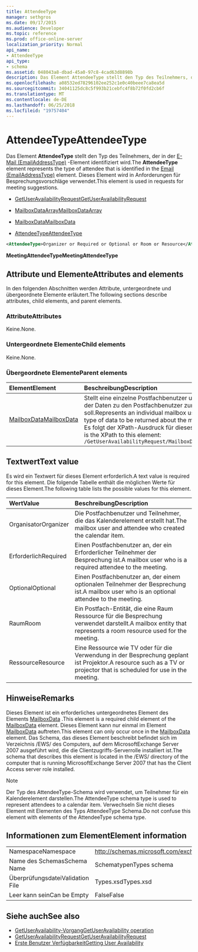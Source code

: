 ```yaml
---
title: AttendeeType
manager: sethgros
ms.date: 09/17/2015
ms.audience: Developer
ms.topic: reference
ms.prod: office-online-server
localization_priority: Normal
api_name:
- AttendeeType
api_type:
- schema
ms.assetid: 048043a8-dbad-45a0-97c8-4cad63d8898b
description: Das Element AttendeeType stellt den Typ des Teilnehmers, der in der E-Mail (EmailAddressType)-Element identifiziert wird. Dieses Element wird in Anforderungen für Besprechungsvorschläge verwendet.
ms.openlocfilehash: a08532ed78296102ee252c1e0c40beee7ca8ea5d
ms.sourcegitcommit: 34041125dc8c5f993b21cebfc4f8b72f0fd2cb6f
ms.translationtype: MT
ms.contentlocale: de-DE
ms.lasthandoff: 06/25/2018
ms.locfileid: "19757404"
---
```

# <a name="attendeetype"></a><span data-ttu-id="d0565-104">AttendeeType</span><span class="sxs-lookup"><span data-stu-id="d0565-104">AttendeeType</span></span>

<span data-ttu-id="d0565-105">Das Element **AttendeeType** stellt den Typ des Teilnehmers, der in der [E-Mail (EmailAddressType)](email-emailaddresstype.md) -Element identifiziert wird.</span><span class="sxs-lookup"><span data-stu-id="d0565-105">The **AttendeeType** element represents the type of attendee that is identified in the [Email (EmailAddressType)](email-emailaddresstype.md) element.</span></span> <span data-ttu-id="d0565-106">Dieses Element wird in Anforderungen für Besprechungsvorschläge verwendet.</span><span class="sxs-lookup"><span data-stu-id="d0565-106">This element is used in requests for meeting suggestions.</span></span> 
  
- [<span data-ttu-id="d0565-107">GetUserAvailabilityRequest</span><span class="sxs-lookup"><span data-stu-id="d0565-107">GetUserAvailabilityRequest</span></span>](getuseravailabilityrequest.md)
  
- [<span data-ttu-id="d0565-108">MailboxDataArray</span><span class="sxs-lookup"><span data-stu-id="d0565-108">MailboxDataArray</span></span>](mailboxdataarray.md)
  
- [<span data-ttu-id="d0565-109">MailboxData</span><span class="sxs-lookup"><span data-stu-id="d0565-109">MailboxData</span></span>](mailboxdata.md)
  
- [<span data-ttu-id="d0565-110">AttendeeType</span><span class="sxs-lookup"><span data-stu-id="d0565-110">AttendeeType</span></span>](attendeetype.md)
  
```xml
<AttendeeType>Organizer or Required or Optional or Room or Resource</AttendeeType>
```

 <span data-ttu-id="d0565-111">**MeetingAttendeeType**</span><span class="sxs-lookup"><span data-stu-id="d0565-111">**MeetingAttendeeType**</span></span>
## <a name="attributes-and-elements"></a><span data-ttu-id="d0565-112">Attribute und Elemente</span><span class="sxs-lookup"><span data-stu-id="d0565-112">Attributes and elements</span></span>

<span data-ttu-id="d0565-113">In den folgenden Abschnitten werden Attribute, untergeordnete und übergeordnete Elemente erläutert.</span><span class="sxs-lookup"><span data-stu-id="d0565-113">The following sections describe attributes, child elements, and parent elements.</span></span>
  
### <a name="attributes"></a><span data-ttu-id="d0565-114">Attribute</span><span class="sxs-lookup"><span data-stu-id="d0565-114">Attributes</span></span>

<span data-ttu-id="d0565-115">Keine.</span><span class="sxs-lookup"><span data-stu-id="d0565-115">None.</span></span>
  
### <a name="child-elements"></a><span data-ttu-id="d0565-116">Untergeordnete Elemente</span><span class="sxs-lookup"><span data-stu-id="d0565-116">Child elements</span></span>

<span data-ttu-id="d0565-117">Keine.</span><span class="sxs-lookup"><span data-stu-id="d0565-117">None.</span></span>
  
### <a name="parent-elements"></a><span data-ttu-id="d0565-118">Übergeordnete Elemente</span><span class="sxs-lookup"><span data-stu-id="d0565-118">Parent elements</span></span>

|<span data-ttu-id="d0565-119">**Element**</span><span class="sxs-lookup"><span data-stu-id="d0565-119">**Element**</span></span>|<span data-ttu-id="d0565-120">**Beschreibung**</span><span class="sxs-lookup"><span data-stu-id="d0565-120">**Description**</span></span>|
|:-----|:-----|
|[<span data-ttu-id="d0565-121">MailboxData</span><span class="sxs-lookup"><span data-stu-id="d0565-121">MailboxData</span></span>](mailboxdata.md) <br/> |<span data-ttu-id="d0565-122">Stellt eine einzelne Postfachbenutzer und Optionen für den Typ der Daten zu den Postfachbenutzer zurückgegeben werden soll.</span><span class="sxs-lookup"><span data-stu-id="d0565-122">Represents an individual mailbox user and options for the type of data to be returned about the mailbox user.</span></span>  <br/> <span data-ttu-id="d0565-123">Es folgt der XPath-Ausdruck für dieses Element:</span><span class="sxs-lookup"><span data-stu-id="d0565-123">The following is the XPath to this element:</span></span>  <br/>  `/GetUserAvailabilityRequest/MailboxDataArray[i]/MailboxData` <br/> |
   
## <a name="text-value"></a><span data-ttu-id="d0565-124">Textwert</span><span class="sxs-lookup"><span data-stu-id="d0565-124">Text value</span></span>

<span data-ttu-id="d0565-125">Es wird ein Textwert für dieses Element erforderlich.</span><span class="sxs-lookup"><span data-stu-id="d0565-125">A text value is required for this element.</span></span> <span data-ttu-id="d0565-126">Die folgende Tabelle enthält die möglichen Werte für dieses Element.</span><span class="sxs-lookup"><span data-stu-id="d0565-126">The following table lists the possible values for this element.</span></span>
  
|<span data-ttu-id="d0565-127">**Wert**</span><span class="sxs-lookup"><span data-stu-id="d0565-127">**Value**</span></span>|<span data-ttu-id="d0565-128">**Beschreibung**</span><span class="sxs-lookup"><span data-stu-id="d0565-128">**Description**</span></span>|
|:-----|:-----|
|<span data-ttu-id="d0565-129">Organisator</span><span class="sxs-lookup"><span data-stu-id="d0565-129">Organizer</span></span>  <br/> |<span data-ttu-id="d0565-130">Die Postfachbenutzer und Teilnehmer, die das Kalenderelement erstellt hat.</span><span class="sxs-lookup"><span data-stu-id="d0565-130">The mailbox user and attendee who created the calendar item.</span></span>  <br/> |
|<span data-ttu-id="d0565-131">Erforderlich</span><span class="sxs-lookup"><span data-stu-id="d0565-131">Required</span></span>  <br/> |<span data-ttu-id="d0565-132">Einen Postfachbenutzer an, der ein Erforderlicher Teilnehmer der Besprechung ist.</span><span class="sxs-lookup"><span data-stu-id="d0565-132">A mailbox user who is a required attendee to the meeting.</span></span>  <br/> |
|<span data-ttu-id="d0565-133">Optional</span><span class="sxs-lookup"><span data-stu-id="d0565-133">Optional</span></span>  <br/> |<span data-ttu-id="d0565-134">Einen Postfachbenutzer an, der einem optionalen Teilnehmer der Besprechung ist.</span><span class="sxs-lookup"><span data-stu-id="d0565-134">A mailbox user who is an optional attendee to the meeting.</span></span>  <br/> |
|<span data-ttu-id="d0565-135">Raum</span><span class="sxs-lookup"><span data-stu-id="d0565-135">Room</span></span>  <br/> |<span data-ttu-id="d0565-136">Ein Postfach-Entität, die eine Raum Ressource für die Besprechung verwendet darstellt.</span><span class="sxs-lookup"><span data-stu-id="d0565-136">A mailbox entity that represents a room resource used for the meeting.</span></span>  <br/> |
|<span data-ttu-id="d0565-137">Ressource</span><span class="sxs-lookup"><span data-stu-id="d0565-137">Resource</span></span>  <br/> |<span data-ttu-id="d0565-138">Eine Ressource wie TV oder für die Verwendung in der Besprechung geplant ist Projektor.</span><span class="sxs-lookup"><span data-stu-id="d0565-138">A resource such as a TV or projector that is scheduled for use in the meeting.</span></span>  <br/> |
   
## <a name="remarks"></a><span data-ttu-id="d0565-139">Hinweise</span><span class="sxs-lookup"><span data-stu-id="d0565-139">Remarks</span></span>

<span data-ttu-id="d0565-140">Dieses Element ist ein erforderliches untergeordnetes Element des Elements [MailboxData](mailboxdata.md) .</span><span class="sxs-lookup"><span data-stu-id="d0565-140">This element is a required child element of the [MailboxData](mailboxdata.md) element.</span></span> <span data-ttu-id="d0565-141">Dieses Element kann nur einmal im Element [MailboxData](mailboxdata.md) auftreten.</span><span class="sxs-lookup"><span data-stu-id="d0565-141">This element can only occur once in the [MailboxData](mailboxdata.md) element.</span></span> <span data-ttu-id="d0565-142">Das Schema, das dieses Element beschreibt befindet sich im Verzeichnis /EWS/ des Computers, auf dem MicrosoftExchange Server 2007 ausgeführt wird, die die Clientzugriffs-Serverrolle installiert ist.</span><span class="sxs-lookup"><span data-stu-id="d0565-142">The schema that describes this element is located in the /EWS/ directory of the computer that is running MicrosoftExchange Server 2007 that has the Client Access server role installed.</span></span> 
  
> [!NOTE]
> <span data-ttu-id="d0565-143">Der Typ des AttendeeType-Schema wird verwendet, um Teilnehmer für ein Kalenderelement darstellen.</span><span class="sxs-lookup"><span data-stu-id="d0565-143">The AttendeeType schema type is used to represent attendees to a calendar item.</span></span> <span data-ttu-id="d0565-144">Verwechseln Sie nicht dieses Element mit Elementen des Typs AttendeeType Schema.</span><span class="sxs-lookup"><span data-stu-id="d0565-144">Do not confuse this element with elements of the AttendeeType schema type.</span></span> 
  
## <a name="element-information"></a><span data-ttu-id="d0565-145">Informationen zum Element</span><span class="sxs-lookup"><span data-stu-id="d0565-145">Element information</span></span>

|||
|:-----|:-----|
|<span data-ttu-id="d0565-146">Namespace</span><span class="sxs-lookup"><span data-stu-id="d0565-146">Namespace</span></span>  <br/> |http://schemas.microsoft.com/exchange/services/2006/types  <br/> |
|<span data-ttu-id="d0565-147">Name des Schemas</span><span class="sxs-lookup"><span data-stu-id="d0565-147">Schema Name</span></span>  <br/> |<span data-ttu-id="d0565-148">Schematypen</span><span class="sxs-lookup"><span data-stu-id="d0565-148">Types schema</span></span>  <br/> |
|<span data-ttu-id="d0565-149">Überprüfungsdatei</span><span class="sxs-lookup"><span data-stu-id="d0565-149">Validation File</span></span>  <br/> |<span data-ttu-id="d0565-150">Types.xsd</span><span class="sxs-lookup"><span data-stu-id="d0565-150">Types.xsd</span></span>  <br/> |
|<span data-ttu-id="d0565-151">Leer kann sein</span><span class="sxs-lookup"><span data-stu-id="d0565-151">Can be Empty</span></span>  <br/> |<span data-ttu-id="d0565-152">False</span><span class="sxs-lookup"><span data-stu-id="d0565-152">False</span></span>  <br/> |
   
## <a name="see-also"></a><span data-ttu-id="d0565-153">Siehe auch</span><span class="sxs-lookup"><span data-stu-id="d0565-153">See also</span></span>

- [<span data-ttu-id="d0565-154">GetUserAvailability-Vorgang</span><span class="sxs-lookup"><span data-stu-id="d0565-154">GetUserAvailability operation</span></span>](getuseravailability-operation.md)
- [<span data-ttu-id="d0565-155">GetUserAvailabilityRequest</span><span class="sxs-lookup"><span data-stu-id="d0565-155">GetUserAvailabilityRequest</span></span>](getuseravailabilityrequest.md)
- [<span data-ttu-id="d0565-156">Erste Benutzer Verfügbarkeit</span><span class="sxs-lookup"><span data-stu-id="d0565-156">Getting User Availability</span></span>](http://msdn.microsoft.com/library/d4133fcb-9b0f-4e6b-aadf-a389da83516a%28Office.15%29.aspx)

